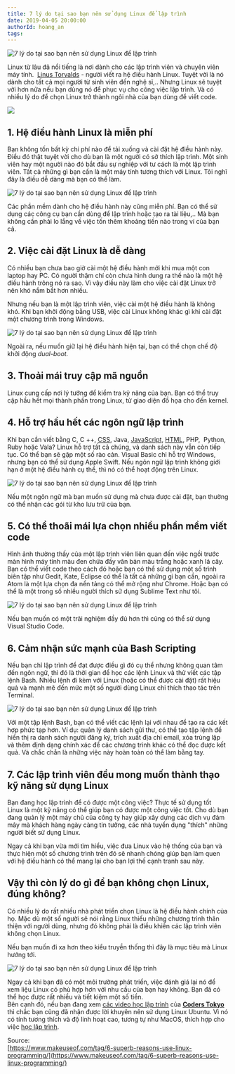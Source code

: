 ```yaml
---
title: 7 lý do tại sao bạn nên sử dụng Linux để lập trình
date: 2019-04-05 20:00:00
authorId: hoang_an
tags:
---
```


![7 lý do tại sao bạn nên sử dụng Linux để lập trình](https://res.cloudinary.com/djeghcumw/image/upload/v1554255419/blog/linux-tux-100360806-large.jpg)

Linux từ lâu đã nổi tiếng là nơi dành cho các lập trình viên và chuyên viên máy tính.  [Linus Torvalds](https://vi.wikipedia.org/wiki/Linus_Torvalds) - người viết ra hệ điều hành Linux. Tuyệt vời là nó dành cho tất cả mọi người từ sinh viên đến nghệ sĩ,.. Nhưng Linux sẽ tuyệt vời hơn nữa nếu bạn dùng nó để phục vụ cho công việc lập trình. Và có nhiều lý do để chọn Linux trở thành ngôi nhà của bạn dùng để viết code.

<!-- more -->

![](https://res.cloudinary.com/djeghcumw/image/upload/v1554255419/blog/linux-tux-100360806-large.jpg)

## 1\. Hệ điều hành Linux là miễn phí

Bạn không tốn bất kỳ chi phí nào để tải xuống và cài đặt hệ điều hành này. Điều đó thật tuyệt vời cho dù bạn là một người có sở thích lập trình. Một sinh viên hay một người nào đó bắt đầu sự nghiệp với tư cách là một lập trình viên. Tất cả những gì bạn cần là một máy tính tương thích với Linux. Tôi nghĩ đây là điều dễ dàng mà bạn có thể làm.

![7 lý do tại sao bạn nên sử dụng Linux để lập trình](https://res.cloudinary.com/djeghcumw/image/upload/v1554255558/blog/best-linux-soft-670x335.jpg)

Các phần mềm dành cho hệ điều hành này cũng miễn phí. Bạn có thể sử dụng các công cụ bạn cần dùng để lập trình hoặc tạo ra tài liệu,.. Mà bạn không cần phải lo lắng về việc tốn thêm khoảng tiền nào trong ví của bạn cả.

## 2\. Việc cài đặt Linux là dễ dàng

Có nhiều bạn chưa bao giờ cài một hệ điều hành mới khi mua một con laptop hay PC. Có người thậm chí còn chưa hình dung ra thế nào là một hệ điều hành trông nó ra sao. Vì vậy điều này làm cho việc cài đặt Linux trở nên khó nắm bắt hơn nhiều.

Nhưng nếu bạn là một lập trình viên, việc cài một hệ điều hành là không khó. Khi bạn khởi động bằng USB, việc cài Linux không khác gì khi cài đặt một chương trình trong Windows.

![7 lý do tại sao bạn nên sử dụng Linux để lập trình](https://res.cloudinary.com/djeghcumw/image/upload/v1554255604/blog/ubuntumac-e1535163848304.jpg)

Ngoài ra, nếu muốn giữ lại hệ điều hành hiện tại, bạn có thể chọn chế độ khởi động _dual-boot._

## 3\. Thoải mái truy cập mã nguồn

Linux cung cấp nơi lý tưởng để kiểm tra kỹ năng của bạn. Bạn có thể truy cập hầu hết mọi thành phần trong Linux, từ giao diện đồ họa cho đến kernel.

## 4\. Hỗ trợ hầu hết các ngôn ngữ lập trình

Khi bạn cần viết bằng C, C ++, [CSS](https://www.youtube.com/playlist?list=PLkY6Xj8Sg8-tdVqf_n14swXtQ71XO2-l7), Java, [JavaScript](https://youtu.be/Nl7GYY4H2fc), [HTML](https://www.youtube.com/playlist?list=PLkY6Xj8Sg8-ueeAEQWHW1HeMf0IvZg6Xy), PHP,  Python, Ruby hoặc Vala? Linux hỗ trợ tất cả chúng, và danh sách này vẫn còn tiếp tục. Có thể bạn sẽ gặp một số rào cản. Visual Basic chỉ hỗ trợ Windows, nhưng bạn có thể sử dụng Apple Swift. Nếu ngôn ngữ lập trình không giới hạn ở một hệ điều hành cụ thể, thì nó có thể hoạt động trên Linux.

![7 lý do tại sao bạn nên sử dụng Linux để lập trình](https://res.cloudinary.com/djeghcumw/image/upload/v1554255651/blog/best-programming-language-for-web-scraping-e1502284298740.png)

Nếu một ngôn ngữ mà bạn muốn sử dụng mà chưa được cài đặt, bạn thường có thể nhận các gói từ kho lưu trữ của bạn.

## 5\. Có thể thoãi mái lựa chọn nhiều phần mềm viết code

Hình ảnh thường thấy của một lập trình viên liên quan đến việc ngồi trước màn hình máy tính màu đen chứa đầy văn bản màu trắng hoặc xanh lá cây. Bạn có thể viết code theo cách đó hoặc bạn có thể sử dụng một số trình biên tập như Gedit, Kate, Eclipse có thể là tất cả những gì bạn cần, ngoài ra Atom là một lựa chọn đa nền tảng có thể mở rộng như Chrome. Hoặc bạn có thể là một trong số nhiều người thích sử dụng Sublime Text như tôi.

![7 lý do tại sao bạn nên sử dụng Linux để lập trình](https://res.cloudinary.com/djeghcumw/image/upload/v1554255687/blog/Best-Java-IDEs-2018.jpg)

Nếu bạn muốn có một trãi nghiệm đầy đủ hơn thì cũng có thể sử dụng Visual Studio Code.

## 6\. Cảm nhận sức mạnh của Bash Scripting

Nếu bạn chỉ lập trình để đạt được điều gì đó cụ thể nhưng không quan tâm đến ngôn ngữ, thì đó là thời gian để học các lệnh Linux và thử viết các tập lệnh Bash. Nhiều lệnh đi kèm với Linux (hoặc có thể được cài đặt) rất hiệu quả và mạnh mẽ đến mức một số người dùng Linux chỉ thích thao tác trên Terminal.

![7 lý do tại sao bạn nên sử dụng Linux để lập trình](https://res.cloudinary.com/djeghcumw/image/upload/v1554255722/blog/LPI-CODE.jpg)

Với một tập lệnh Bash, bạn có thể viết các lệnh lại với nhau để tạo ra các kết hợp phức tạp hơn. Ví dụ: quản lý danh sách gửi thư, có thể tạo tập lệnh để hiển thị ra danh sách người đăng ký, trích xuất địa chỉ email, xóa trùng lặp và thêm định dạng chính xác để các chương trình khác có thể đọc được kết quả. Và chắc chắn là những việc này hoàn toàn có thể làm bằng tay.

## 7\. Các lập trình viên đều mong muốn thành thạo kỹ năng sử dụng Linux

Bạn đang học lập trình để có được một công việc? Thực tế sử dụng tốt Linux là một kỹ năng có thể giúp bạn có được một công việc tốt. Cho dù bạn đang quản lý một máy chủ của công ty hay giúp xây dựng các dịch vụ đám mây mà khách hàng ngày càng tin tưởng, các nhà tuyển dụng "thích" những người biết sử dụng Linux.

Ngay cả khi bạn vừa mới tìm hiểu, việc đưa Linux vào hệ thống của bạn và thực hiện một số chương trình trên đó sẽ nhanh chóng giúp bạn làm quen với hệ điều hành có thể mang lại cho bạn lợi thế cạnh tranh sau này.

## Vậy thì còn lý do gì để bạn không chọn Linux, đúng không?

Có nhiều lý do rất nhiều nhà phát triển chọn Linux là hệ điều hành chính của họ. Mặc dù một số người sẽ nói rằng Linux thiếu những chương trình thân thiện với người dùng, nhưng đó không phải là điều khiến các lập trình viên không chọn Linux.

Nếu bạn muốn đi xa hơn theo kiểu truyền thống thì đây là mục tiêu mà Linux hướng tới.

![7 lý do tại sao bạn nên sử dụng Linux để lập trình](https://res.cloudinary.com/djeghcumw/image/upload/v1554255745/blog/0bfc8566-bb1f-4e8e-8fe0-bd537a86d500.jpg)

Ngay cả khi bạn đã có một môi trường phát triển, việc đánh giá lại nó để xem liệu Linux có phù hợp hơn với nhu cầu của bạn hay không. Bạn đã có thể học được rất nhiều và tiết kiệm một số tiền.  
Bên cạnh đó, nếu bạn đang xem [các video học lập trình](https://coders.tokyo/tuts/) của [**Coders Tokyo**](https://coders.tokyo/) thì chắc bạn cũng đã nhận được lời khuyên nên sử dụng Linux Ubuntu. Vì nó có tính tương thích và độ linh hoạt cao, tương tự như MacOS, thích hợp cho việc [học lập trình](https://coders.tokyo/).

Source:  
[https://www.makeuseof.com/tag/6-superb-reasons-use-linux-programming/](https://www.makeuseof.com/tag/6-superb-reasons-use-linux-programming/)
